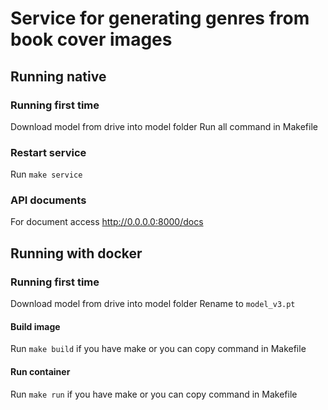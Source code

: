 # Service for generating genres from book cover images

## Running native

### Running first time

Download model from drive into model folder
Run all command in Makefile

### Restart service

Run `make service`

### API documents

For document access http://0.0.0.0:8000/docs

## Running with docker

### Running first time

Download model from drive into model folder
Rename to `model_v3.pt`

#### Build image

Run `make build` if you have make or you can copy command in Makefile

#### Run container

Run `make run` if you have make or you can copy command in Makefile
